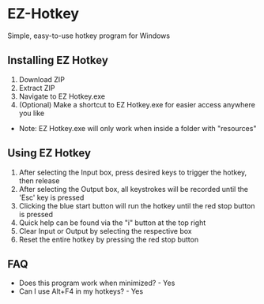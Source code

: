 # EZ-Hotkey
Simple, easy-to-use hotkey program for Windows

## Installing EZ Hotkey
1) Download ZIP
2) Extract ZIP
3) Navigate to EZ Hotkey.exe
4) (Optional) Make a shortcut to EZ Hotkey.exe for easier access anywhere you like
- Note: EZ Hotkey.exe will only work when inside a folder with "resources"

## Using EZ Hotkey
1) After selecting the Input box, press desired keys to trigger the hotkey, then release
2) After selecting the Output box, all keystrokes will be recorded until the 'Esc' key is pressed
3) Clicking the blue start button will run the hotkey until the red stop button is pressed
4) Quick help can be found via the "i" button at the top right
5) Clear Input or Output by selecting the respective box
6) Reset the entire hotkey by pressing the red stop button

## FAQ
*  Does this program work when minimized? - Yes
* Can I use Alt+F4 in my hotkeys? - Yes

